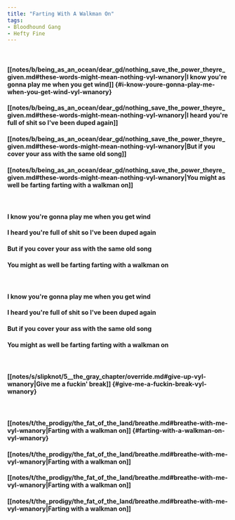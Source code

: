 ```yaml
---
title: "Farting With A Walkman On"
tags:
- Bloodhound Gang
- Hefty Fine
---
```

&nbsp;
#### [[notes/b/being_as_an_ocean/dear_gd/nothing_save_the_power_theyre_given.md#these-words-might-mean-nothing-vyl-wnanory|I know you're gonna play me when you get wind]] {#i-know-youre-gonna-play-me-when-you-get-wind-vyl-wnanory}
#### [[notes/b/being_as_an_ocean/dear_gd/nothing_save_the_power_theyre_given.md#these-words-might-mean-nothing-vyl-wnanory|I heard you're full of shit so I've been duped again]]
#### [[notes/b/being_as_an_ocean/dear_gd/nothing_save_the_power_theyre_given.md#these-words-might-mean-nothing-vyl-wnanory|But if you cover your ass with the same old song]]
#### [[notes/b/being_as_an_ocean/dear_gd/nothing_save_the_power_theyre_given.md#these-words-might-mean-nothing-vyl-wnanory|You might as well be farting farting with a walkman on]]
&nbsp;
#### I know you're gonna play me when you get wind
#### I heard you're full of shit so I've been duped again
#### But if you cover your ass with the same old song
#### You might as well be farting farting with a walkman on
&nbsp;
#### I know you're gonna play me when you get wind
#### I heard you're full of shit so I've been duped again
#### But if you cover your ass with the same old song
#### You might as well be farting farting with a walkman on
&nbsp;
#### [[notes/s/slipknot/5__the_gray_chapter/override.md#give-up-vyl-wnanory|Give me a fuckin' break]] {#give-me-a-fuckin-break-vyl-wnanory}
&nbsp;
#### [[notes/t/the_prodigy/the_fat_of_the_land/breathe.md#breathe-with-me-vyl-wnanory|Farting with a walkman on]] {#farting-with-a-walkman-on-vyl-wnanory}
#### [[notes/t/the_prodigy/the_fat_of_the_land/breathe.md#breathe-with-me-vyl-wnanory|Farting with a walkman on]]
#### [[notes/t/the_prodigy/the_fat_of_the_land/breathe.md#breathe-with-me-vyl-wnanory|Farting with a walkman on]]
#### [[notes/t/the_prodigy/the_fat_of_the_land/breathe.md#breathe-with-me-vyl-wnanory|Farting with a walkman on]]
